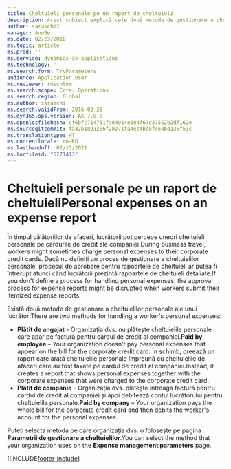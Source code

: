 ```yaml
---
title: Cheltuieli personale pe un raport de cheltuieli
description: Acest subiect explică cele două metode de gestionare a cheltuielilor personale ale unui lucrător în Microsoft Dynamics 365 Finance.
author: saraschi2
manager: AnnBe
ms.date: 02/23/2018
ms.topic: article
ms.prod: ''
ms.service: dynamics-ax-applications
ms.technology: ''
ms.search.form: TrvParameters
audience: Application User
ms.reviewer: roschlom
ms.search.scope: Core, Operations
ms.search.region: Global
ms.author: saraschi
ms.search.validFrom: 2016-02-28
ms.dyn365.ops.version: AX 7.0.0
ms.openlocfilehash: cf6bfc714751fa64914e684f67d37552b2df162e
ms.sourcegitcommit: fa32b1893286f20271fa4ec4be8fc68bd135f53c
ms.translationtype: HT
ms.contentlocale: ro-RO
ms.lasthandoff: 02/15/2021
ms.locfileid: "5271413"
---
```

# <a name="personal-expenses-on-an-expense-report"></a><span data-ttu-id="2ef32-103">Cheltuieli personale pe un raport de cheltuieli</span><span class="sxs-lookup"><span data-stu-id="2ef32-103">Personal expenses on an expense report</span></span>

<span data-ttu-id="2ef32-104">În timpul călătoriilor de afaceri, lucrătorii pot percepe uneori cheltuieli personale pe cardurile de credit ale companiei.</span><span class="sxs-lookup"><span data-stu-id="2ef32-104">During business travel, workers might sometimes charge personal expenses to their corporate credit cards.</span></span> <span data-ttu-id="2ef32-105">Dacă nu definiți un proces de gestionare a cheltuielilor personale, procesul de aprobare pentru rapoartele de cheltuieli ar putea fi întrerupt atunci când lucrătorii prezintă rapoartele de cheltuieli detaliate.</span><span class="sxs-lookup"><span data-stu-id="2ef32-105">If you don't define a process for handling personal expenses, the approval process for expense reports might be disrupted when workers submit their itemized expense reports.</span></span> 

<span data-ttu-id="2ef32-106">Există două metode de gestionare a cheltuielilor personale ale unui lucrător:</span><span class="sxs-lookup"><span data-stu-id="2ef32-106">There are two methods for handling a worker's personal expenses:</span></span>

- <span data-ttu-id="2ef32-107">**Plătit de angajat** - Organizația dvs. nu plătește cheltuielile personale care apar pe factură pentru cardul de credit al companiei.</span><span class="sxs-lookup"><span data-stu-id="2ef32-107">**Paid by employee** – Your organization doesn't pay personal expenses that appear on the bill for the corporate credit card.</span></span> <span data-ttu-id="2ef32-108">În schimb, creează un raport care arată cheltuielile personale împreună cu cheltuielile de afaceri care au fost taxate pe cardul de credit al companiei.</span><span class="sxs-lookup"><span data-stu-id="2ef32-108">Instead, it creates a report that shows personal expenses together with the corporate expenses that were charged to the corporate credit card.</span></span>
- <span data-ttu-id="2ef32-109">**Plătit de companie** - Organizația dvs. plătește întreaga factură pentru cardul de credit al companiei și apoi debitează contul lucrătorului pentru cheltuielile personale.</span><span class="sxs-lookup"><span data-stu-id="2ef32-109">**Paid by company** – Your organization pays the whole bill for the corporate credit card and then debits the worker's account for the personal expenses.</span></span>

<span data-ttu-id="2ef32-110">Puteți selecta metoda pe care organizația dvs. o folosește pe pagina **Parametrii de gestionare a cheltuielilor**.</span><span class="sxs-lookup"><span data-stu-id="2ef32-110">You can select the method that your organization uses on the **Expense management parameters** page.</span></span>


[!INCLUDE[footer-include](../includes/footer-banner.md)]